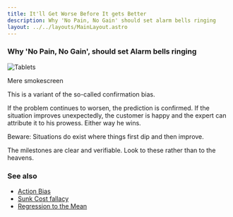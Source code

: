 ```yaml
---
title: It'll Get Worse Before It gets Better
description: Why 'No Pain, No Gain' should set alarm bells ringing
layout: ../../layouts/MainLayout.astro
---
```


### Why 'No Pain, No Gain', should set Alarm bells ringing 

![Tablets](/images/tablets.jpg)

Mere smokescreen

This is a variant of the so-called confirmation bias.

If the problem continues to worsen, the prediction is confirmed.
If the situation improves unexpectedly, the customer is happy and the expert can 
attribute it to his prowess. Either way he wins.

Beware: Situations do exist where things first dip and then improve.


The milestones are clear and verifiable. Look to these rather than to the heavens.

### See also
- [Action Bias](/en/action-bias)
- [Sunk Cost fallacy](/en/sunk-cost-fallacy)
- [Regression to the Mean](/en/regression-to-mean)
